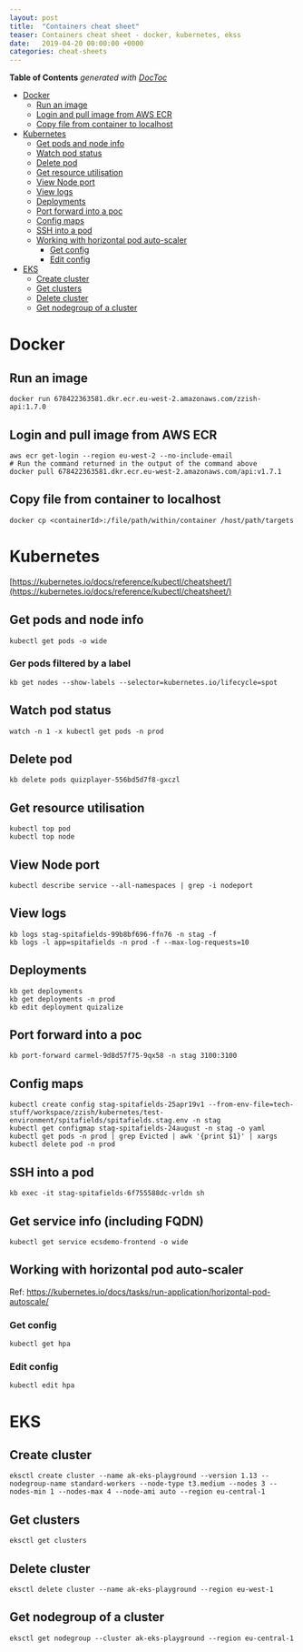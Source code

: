 ```yaml
---
layout: post
title:  "Containers cheat sheet"
teaser: Containers cheat sheet - docker, kubernetes, ekss
date:   2019-04-20 00:00:00 +0000
categories: cheat-sheets
---
```


<!-- START doctoc generated TOC please keep comment here to allow auto update -->
<!-- DON'T EDIT THIS SECTION, INSTEAD RE-RUN doctoc TO UPDATE -->
**Table of Contents**  *generated with [DocToc](https://github.com/thlorenz/doctoc)*

- [Docker](#docker)
  - [Run an image](#run-an-image)
  - [Login and pull image from AWS ECR](#login-and-pull-image-from-aws-ecr)
  - [Copy file from container to localhost](#copy-file-from-container-to-localhost)
- [Kubernetes](#kubernetes)
  - [Get pods and node info](#get-pods-and-node-info)
  - [Watch pod status](#watch-pod-status)
  - [Delete pod](#delete-pod)
  - [Get resource utilisation](#get-resource-utilisation)
  - [View Node port](#view-node-port)
  - [View logs](#view-logs)
  - [Deployments](#deployments)
  - [Port forward into a poc](#port-forward-into-a-poc)
  - [Config maps](#config-maps)
  - [SSH into a pod](#ssh-into-a-pod)
  - [Working with horizontal pod auto-scaler](#working-with-horizontal-pod-auto-scaler)
    - [Get config](#get-config)
    - [Edit config](#edit-config)
- [EKS](#eks)
  - [Create cluster](#create-cluster)
  - [Get clusters](#get-clusters)
  - [Delete cluster](#delete-cluster)
  - [Get nodegroup of a cluster](#get-nodegroup-of-a-cluster)

<!-- END doctoc generated TOC please keep comment here to allow auto update -->

# Docker
## Run an image
```shell
docker run 678422363581.dkr.ecr.eu-west-2.amazonaws.com/zzish-api:1.7.0
```

## Login and pull image from AWS ECR
```shell
aws ecr get-login --region eu-west-2 --no-include-email
# Run the command returned in the output of the command above
docker pull 678422363581.dkr.ecr.eu-west-2.amazonaws.com/api:v1.7.1
```   

## Copy file from container to localhost
```shell
docker cp <containerId>:/file/path/within/container /host/path/targets
```

# Kubernetes
[https://kubernetes.io/docs/reference/kubectl/cheatsheet/](https://kubernetes.io/docs/reference/kubectl/cheatsheet/) 

## Get pods and node info
```shell
kubectl get pods -o wide
```

### Ger pods filtered by a label
```shell
kb get nodes --show-labels --selector=kubernetes.io/lifecycle=spot
````

## Watch pod status
```shell
watch -n 1 -x kubectl get pods -n prod
```

## Delete pod
```shell
kb delete pods quizplayer-556bd5d7f8-gxczl
```

## Get resource utilisation
```shell
kubectl top pod
kubectl top node
```

## View Node port
```shell
kubectl describe service --all-namespaces | grep -i nodeport
```

## View logs
```shell
kb logs stag-spitafields-99b8bf696-ffn76 -n stag -f
kb logs -l app=spitafields -n prod -f --max-log-requests=10
``` 
    
## Deployments
```shell
kb get deployments
kb get deployments -n prod
kb edit deployment quizalize
```

## Port forward into a poc
```shell
kb port-forward carmel-9d8d57f75-9qx58 -n stag 3100:3100
```

## Config maps
```shell
kubectl create config stag-spitafields-25apr19v1 --from-env-file=tech-stuff/workspace/zzish/kubernetes/test-environment/spitafields/spitafields.stag.env -n stag
kubectl get configmap stag-spitafields-24august -n stag -o yaml
kubectl get pods -n prod | grep Evicted | awk '{print $1}' | xargs kubectl delete pod -n prod
```

## SSH into a pod
```shell
kb exec -it stag-spitafields-6f755588dc-vrldn sh
```

## Get service info (including FQDN)
```shell
kubectl get service ecsdemo-frontend -o wide
```

## Working with horizontal pod auto-scaler

Ref: https://kubernetes.io/docs/tasks/run-application/horizontal-pod-autoscale/

### Get config
```shell
kubectl get hpa
```

### Edit config
```shell
kubectl edit hpa
```

# EKS
## Create cluster
```shell
eksctl create cluster --name ak-eks-playground --version 1.13 --nodegroup-name standard-workers --node-type t3.medium --nodes 3 --nodes-min 1 --nodes-max 4 --node-ami auto --region eu-central-1
```

## Get clusters
```shell
eksctl get clusters
```

## Delete cluster
```shell
eksctl delete cluster --name ak-eks-playground --region eu-west-1
```

## Get nodegroup of a cluster
```shell
eksctl get nodegroup --cluster ak-eks-playground --region eu-central-1
```

